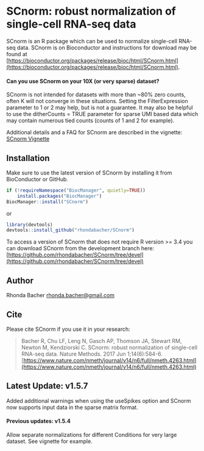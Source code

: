 # SCnorm: robust normalization of single-cell RNA-seq data

SCnorm is an R package which can be used to normalize single-cell RNA-seq data. SCnorm is on Bioconductor and instructions for download may be found at [https://bioconductor.org/packages/release/bioc/html/SCnorm.html](https://bioconductor.org/packages/release/bioc/html/SCnorm.html).

#### Can you use SCnorm on your 10X (or very sparse) dataset?

SCnorm is not intended for datasets with more than ~80% zero counts, often K will not converge in these situations. 
Setting the FilterExpression parameter to 1 or 2 may help, but is not a guarantee. 
It may also be helpful to use the ditherCounts = TRUE parameter for sparse UMI based data which may contain numerous tied counts (counts of 1 and 2 for example).

Additional details and a FAQ for SCnorm are described in the vignette: [SCnorm Vignette](https://bioconductor.org/packages/release/bioc/vignettes/SCnorm/inst/doc/SCnorm.pdf)

## Installation

Make sure to use the latest version of SCnorm by installing it from BioConductor or GitHub. 

```R
if (!requireNamespace("BiocManager", quietly=TRUE))
    install.packages("BiocManager")
BiocManager::install("SCnorm")
```
or

```R
library(devtools)
devtools::install_github("rhondabacher/SCnorm")
```
To access a version of SCnorm that does not require R version >= 3.4 you can 
download SCnorm from the development branch here: 
[https://github.com/rhondabacher/SCnorm/tree/devel](https://github.com/rhondabacher/SCnorm/tree/devel)


## Author

Rhonda Bacher <rhonda.bacher@gmail.com>

## Cite
Please cite SCnorm if you use it in your research:

> Bacher R, Chu LF, Leng N, Gasch AP, Thomson JA, Stewart RM, Newton M, 
Kendziorski C. SCnorm: robust normalization of single-cell
RNA-seq data. Nature Methods. 2017 Jun 1;14(6):584-6.
[https://www.nature.com/nmeth/journal/v14/n6/full/nmeth.4263.html](https://www.nature.com/nmeth/journal/v14/n6/full/nmeth.4263.html)



## Latest Update: v1.5.7
Added additional warnings when using the useSpikes option and SCnorm now supports input data in the sparse matrix format.

#### Previous updates: v1.5.4
Allow separate normalizations for different Conditions for very large dataset. See vignette for example.


